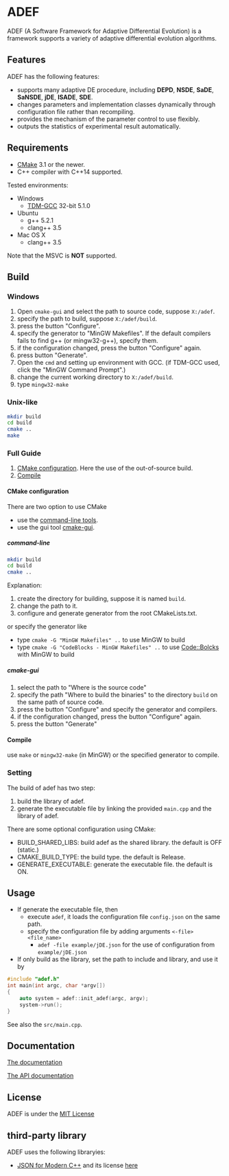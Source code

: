# ADEF
ADEF (A Software Framework for Adaptive Differential Evolution) is a
framework supports a variety of adaptive differential evolution algorithms.

## Features
ADEF has the following features:
- supports many adaptive DE procedure, including **DEPD**, **NSDE**, **SaDE**, **SaNSDE**, **jDE**, **ISADE**, **SDE**.
- changes parameters and implementation classes dynamically through configuration file rather than recompiling.
- provides the mechanism of the parameter control to use flexibly.
- outputs the statistics of experimental result automatically.

## Requirements
- [CMake](https://cmake.org/) 3.1 or the newer.
- C++ compiler with C++14 supported.

Tested environments:
- Windows
    - [TDM-GCC](http://tdm-gcc.tdragon.net/) 32-bit 5.1.0
- Ubuntu
    - g++ 5.2.1
    - clang++ 3.5
- Mac OS X
    - clang++ 3.5

Note that the MSVC is **NOT** supported.

## Build
### Windows
1. Open `cmake-gui` and select the path to source code, suppose `X:/adef`.
1. specify the path to build, suppose `X:/adef/build`.
1. press the button "Configure".
1. specify the generator to "MinGW Makefiles". If the default compilers fails to find g++ (or mingw32-g++), specify them.
1. if the configuration changed, press the button "Configure" again.
1. press button "Generate".
1. Open the `cmd` and setting up environment with GCC. (if TDM-GCC used, click the "MinGW Command Prompt".)
1. change the current working directory to `X:/adef/build`.
1. type `mingw32-make`

### Unix-like

```sh
mkdir build
cd build
cmake ..
make
```

### Full Guide
1. [CMake configuration](#cmake-configuration). Here the use of the out-of-source build.
2. [Compile](#compile)

#### CMake configuration
There are two option to use CMake
- use the [command-line tools](#command-line).
- use the gui tool [cmake-gui](#cmake-gui).

##### command-line

```sh
mkdir build
cd build
cmake ..
```

Explanation:
1. create the directory for building, suppose it is named `build`.
1. change the path to it.
1. configure and generate generator from the root CMakeLists.txt.

or specify the generator like
- type `cmake -G "MinGW Makefiles" ..` to use MinGW to build
- type `cmake -G "CodeBlocks - MinGW Makefiles" ..` to use [Code::Bolcks](http://www.codeblocks.org/) with MinGW to build

##### cmake-gui
1. select the path to "Where is the source code"
1. specify the path "Where to build the binaries" to the directory `build` on the same path of source code.
1. press the button "Configure" and specify the generator and compilers.
1. if the configuration changed, press the button "Configure" again.
1. press the button "Generate"

#### Compile
use `make` or `mingw32-make` (in MinGW) or the specified generator to compile.

### Setting
The build of adef has two step:
1. build the library of adef.
1. generate the executable file by linking the provided `main.cpp` and the library of adef.

There are some optional configuration using CMake:
- BUILD_SHARED_LIBS: build adef as the shared library. the default is OFF (static.)
- CMAKE_BUILD_TYPE: the build type. the default is Release.
- GENERATE_EXECUTABLE: generate the executable file. the default is ON.

## Usage
- If generate the executable file, then
    - execute `adef`, it loads the configuration file `config.json` on the same path.
    - specify the configuration file by adding arguments `<-file> <file_name>`
        - `adef -file example/jDE.json` for the use of configuration from `example/jDE.json`
- If only build as the library, set the path to include and library, and use it by

```cpp
#include "adef.h"
int main(int argc, char *argv[])
{
    auto system = adef::init_adef(argc, argv);
    system->run();
}
```

See also the `src/main.cpp`.

## Documentation

[The documentation](doc/documentation.md)

[The API documentation](http://ukjhsa.github.io/adef/)

## License
ADEF is under the [MIT License](LICENSE)

## third-party library
ADEF uses the following libraryies:
- [JSON for Modern C++](https://github.com/nlohmann/json) and its license [here](thirdparty/json/LICENSE.MIT)
